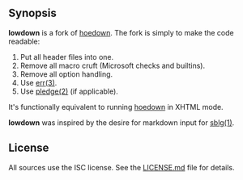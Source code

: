 ## Synopsis

**lowdown** is a fork of [hoedown](https://github.com/hoedown/hoedown).
The fork is simply to make the code readable:

1. Put all header files into one.
2. Remove all macro cruft (Microsoft checks and builtins).
3. Remove all option handling.
4. Use [err(3)](http://man.openbsd.org/err.3).
4. Use [pledge(2)](http://man.openbsd.org/pledge.2) (if applicable).

It's functionally equivalent to running
[hoedown](https://github.com/hoedown/hoedown) in XHTML mode.

**lowdown** was inspired by the desire for markdown input for
[sblg(1)](https://kristaps.bsd.lv/sblg).

## License

All sources use the ISC license.
See the [LICENSE.md](LICENSE.md) file for details.
